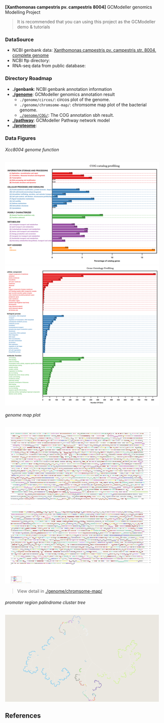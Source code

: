 **[Xanthomonas campestris pv. campestris 8004]** GCModeller genomics Modelling Project

> It is recommended that you can using this project as the GCModeller demo &amp; tutorials

### DataSource

+ NCBI genbank data: [Xanthomonas campestris pv. campestris str. 8004, complete genome](https://www.ncbi.nlm.nih.gov/nuccore/66571684/)
+ NCBI ftp directory:
+ RNA-seq data from public database:

### Directory Roadmap

+ **./genbank**: NCBI genbank annotation information
+ **[./genome](./genome)**: GCModeller genomics annotation result
   + ``./genome/circos/``: circos plot of the genome.
   + ``./genome/chromsome-map/``: chromsome map plot of the bacterial genome.
   + [``./genome/COG/``](./genome/COG/index.md): The COG annotation sbh result.
+ **[./pathway](./pathway)**: GCModeller Pathway network model
+ **[./proteome](./proteome)**:

### Data Figures

###### Xcc8004 genome function

![](./genome/COG/Xcc8004-COGs.COG.profiling.png)
![](./proteome/uniprot/GO/plot.png)

###### genome map plot

![](./thumbnails/map-part-A.png)
![](./thumbnails/map-part-B.png)

> View detail in [./genome/chromsome-map/](./genome/chromsome-map/)

###### promoter region palindrome cluster tree

![](./genome/palindrome-motifs/palindrome_promoter=-250bp-cut=0.65,minw=6/binary-net.cuts,quantile=0.99/tree.png)

## References

